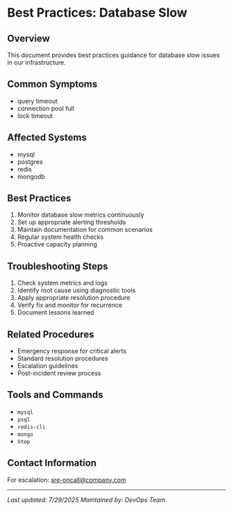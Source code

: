 # Best Practices: Database Slow

## Overview
This document provides best practices guidance for database slow issues in our infrastructure.

## Common Symptoms
- query timeout
- connection pool full
- lock timeout

## Affected Systems
- mysql
- postgres
- redis
- mongodb

## Best Practices
1. Monitor database slow metrics continuously
2. Set up appropriate alerting thresholds
3. Maintain documentation for common scenarios
4. Regular system health checks
5. Proactive capacity planning

## Troubleshooting Steps
1. Check system metrics and logs
2. Identify root cause using diagnostic tools
3. Apply appropriate resolution procedure
4. Verify fix and monitor for recurrence
5. Document lessons learned

## Related Procedures
- Emergency response for critical alerts
- Standard resolution procedures
- Escalation guidelines
- Post-incident review process

## Tools and Commands
- `mysql`
- `psql`
- `redis-cli`
- `mongo`
- `htop`

## Contact Information
For escalation: sre-oncall@company.com

---
*Last updated: 7/29/2025*
*Maintained by: DevOps Team*
